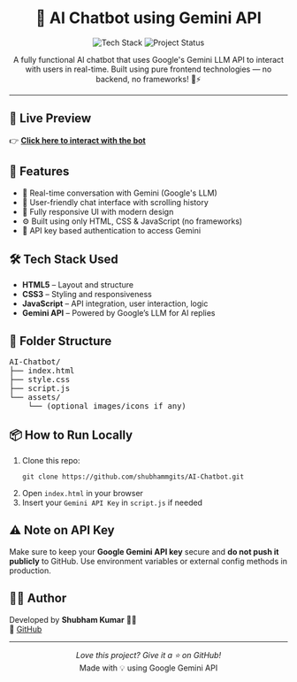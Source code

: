 <h1 align="center">🤖 AI Chatbot using Gemini API</h1>

<p align="center">
  <img src="https://img.shields.io/badge/Tech-HTML%20%7C%20CSS%20%7C%20JavaScript%20%7C%20Gemini%20API-blue" alt="Tech Stack" />
  <img src="https://img.shields.io/badge/Status-Working-green" alt="Project Status" />
</p>

<p align="center">
  A fully functional AI chatbot that uses Google's Gemini LLM API to interact with users in real-time. Built using pure frontend technologies — no backend, no frameworks! 🧠⚡
</p>

<hr />

<h2>🔗 Live Preview</h2>
<p>
  👉 <a href="https://shubhammgits.github.io/AI-Chatbot/" target="_blank"><b>Click here to interact with the bot</b></a>
</p>

<h2>📌 Features</h2>
<ul>
  <li>🤖 Real-time conversation with Gemini (Google's LLM)</li>
  <li>💬 User-friendly chat interface with scrolling history</li>
  <li>🎨 Fully responsive UI with modern design</li>
  <li>⚙️ Built using only HTML, CSS & JavaScript (no frameworks)</li>
  <li>🔐 API key based authentication to access Gemini</li>
</ul>

<h2>🛠️ Tech Stack Used</h2>
<ul>
  <li><b>HTML5</b> – Layout and structure</li>
  <li><b>CSS3</b> – Styling and responsiveness</li>
  <li><b>JavaScript</b> – API integration, user interaction, logic</li>
  <li><b>Gemini API</b> – Powered by Google’s LLM for AI replies</li>
</ul>

<h2>📂 Folder Structure</h2>
<pre>
AI-Chatbot/
├── index.html
├── style.css
├── script.js
└── assets/
    └── (optional images/icons if any)
</pre>

<h2>📦 How to Run Locally</h2>
<ol>
  <li>Clone this repo:
    <pre><code>git clone https://github.com/shubhammgits/AI-Chatbot.git</code></pre>
  </li>
  <li>Open <code>index.html</code> in your browser</li>
  <li>Insert your <code>Gemini API Key</code> in <code>script.js</code> if needed</li>
</ol>

<h2>⚠️ Note on API Key</h2>
<p>
  Make sure to keep your <b>Google Gemini API key</b> secure and <b>do not push it publicly</b> to GitHub. Use environment variables or external config methods in production.
</p>

<h2>🙋‍♂️ Author</h2>
<p>
  Developed by <b>Shubham Kumar</b> 👨‍💻<br />
  🔗 <a href="https://www.linkedin.com/in/shhshubham/LinkedIn</a> |
  💼 <a href="https://github.com/shubhammgits">GitHub</a>
</p>

<hr />

<p align="center">
  <i>Love this project? Give it a ⭐ on GitHub!</i><br/>
  Made with 💡 using Google Gemini API
</p>
